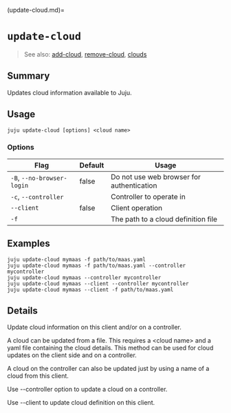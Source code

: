 (update-cloud.md)=
# `update-cloud`
> See also: [add-cloud](#add-cloud), [remove-cloud](#remove-cloud), [clouds](#clouds)

## Summary
Updates cloud information available to Juju.

## Usage
```juju update-cloud [options] <cloud name>```

### Options
| Flag | Default | Usage |
| --- | --- | --- |
| `-B`, `--no-browser-login` | false | Do not use web browser for authentication |
| `-c`, `--controller` |  | Controller to operate in |
| `--client` | false | Client operation |
| `-f` |  | The path to a cloud definition file |

## Examples

    juju update-cloud mymaas -f path/to/maas.yaml
    juju update-cloud mymaas -f path/to/maas.yaml --controller mycontroller
    juju update-cloud mymaas --controller mycontroller
    juju update-cloud mymaas --client --controller mycontroller
    juju update-cloud mymaas --client -f path/to/maas.yaml


## Details

Update cloud information on this client and/or on a controller.

A cloud can be updated from a file. This requires a &lt;cloud name&gt; and a yaml file
containing the cloud details. 
This method can be used for cloud updates on the client side and on a controller. 

A cloud on the controller can also be updated just by using a name of a cloud
from this client.

Use --controller option to update a cloud on a controller. 

Use --client to update cloud definition on this client.